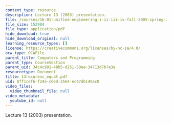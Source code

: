 ```yaml
---
content_type: resource
description: Lecture 13 (2003) presentation.
file: /courses/16-01-unified-engineering-i-ii-iii-iv-fall-2005-spring-2006/8ff1cef6f24ec6ed3564ec47db149ac0_13recurenc_equat.pdf
file_size: 152984
file_type: application/pdf
hide_download: true
hide_download_original: null
learning_resource_types: []
license: https://creativecommons.org/licenses/by-nc-sa/4.0/
ocw_type: OCWFile
parent_title: Computers and Programming
parent_type: CourseSection
parent_uid: 34c4c991-4bb5-d251-50ee-34713d7b7e3e
resourcetype: Document
title: 13recurenc_equat.pdf
uid: 8ff1cef6-f24e-c6ed-3564-ec47db149ac0
video_files:
  video_thumbnail_file: null
video_metadata:
  youtube_id: null
---
```

Lecture 13 (2003) presentation.